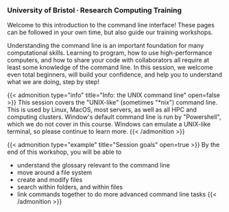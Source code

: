 ### University of Bristol ∙ Research Computing Training

Welcome to this introduction to the command line interface! These pages can be followed in your own time, but also guide our training workshops.

Understanding the command line is an important foundation for many computational skills. Learning to program, how to use high-performance computers, and how to share your code with collaborators all require at least some knowledge of the command line. In this session, we welcome even total beginners, will build your confidence, and help you to understand what we are doing, step by step!

{{< admonition type="info" title="Info: the UNIX command line" open=false >}}
This session covers the "UNIX-like" (sometimes "\*nix") command line. This is used by Linux, MacOS, most servers, as well as all HPC and computing clusters. Window's default command line is run by "Powershell", which we do not cover in this course. Windows can emulate a UNIX-like terminal, so please continue to learn more.
{{< /admonition >}}

{{< admonition type="example" title="Session goals" open=true >}}
By the end of this workshop, you will be able to
- understand the glossary relevant to the command line
- move around a file system
- create and modify files
- search within folders, and within files
- link commands together to do more advanced command line tasks
{{< /admonition >}}




